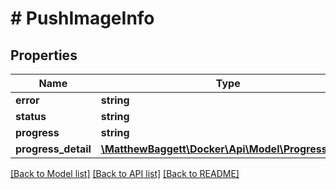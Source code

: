 # # PushImageInfo

## Properties

Name | Type | Description | Notes
------------ | ------------- | ------------- | -------------
**error** | **string** |  | [optional]
**status** | **string** |  | [optional]
**progress** | **string** |  | [optional]
**progress_detail** | [**\MatthewBaggett\Docker\Api\Model\ProgressDetail**](ProgressDetail.md) |  | [optional]

[[Back to Model list]](../../README.md#models) [[Back to API list]](../../README.md#endpoints) [[Back to README]](../../README.md)
